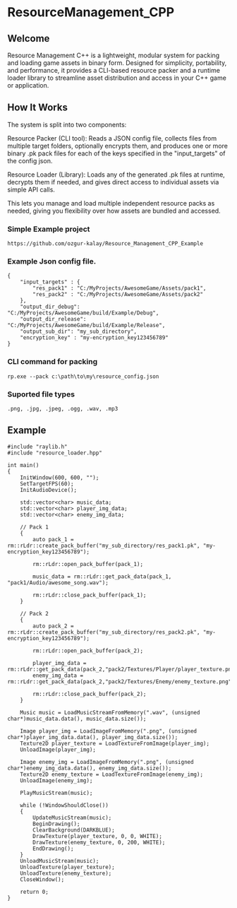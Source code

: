 # ResourceManagement_CPP

## Welcome
Resource Management C++ is a lightweight, modular system for packing and loading game assets in binary form. Designed for simplicity, portability, and performance, it provides a CLI-based resource packer and a runtime loader library to streamline asset distribution and access in your C++ game or application.

## How It Works
The system is split into two components:

Resource Packer (CLI tool): Reads a JSON config file, collects files from multiple target folders, optionally encrypts them, and produces one or more binary .pk pack files for each of the keys specified in the "input_targets" of the config json.

Resource Loader (Library): Loads any of the generated .pk files at runtime, decrypts them if needed, and gives direct access to individual assets via simple API calls.

This lets you manage and load multiple independent resource packs as needed, giving you flexibility over how assets are bundled and accessed.

### Simple Example project
    https://github.com/ozgur-kalay/Resource_Management_CPP_Example

### Example Json config file.

    {
        "input_targets" : {
            "res_pack1" : "C:/MyProjects/AwesomeGame/Assets/pack1",
            "res_pack2" : "C:/MyProjects/AwesomeGame/Assets/pack2"
        },
        "output_dir_debug": "C:/MyProjects/AwesomeGame/build/Example/Debug",
        "output_dir_release": "C:/MyProjects/AwesomeGame/build/Example/Release",
        "output_sub_dir": "my_sub_directory",
        "encryption_key" : "my-encryption_key123456789"
    }

### CLI command for packing
    rp.exe --pack c:\path\to\my\resource_config.json

### Suported file types

    .png, .jpg, .jpeg, .ogg, .wav, .mp3

## Example

    #include "raylib.h"
    #include "resource_loader.hpp"
    
    int main()
    {
        InitWindow(600, 600, "");
        SetTargetFPS(60);
        InitAudioDevice();
        
        std::vector<char> music_data;
        std::vector<char> player_img_data;
        std::vector<char> enemy_img_data;
    
        // Pack 1
        {
            auto pack_1 = rm::rLdr::create_pack_buffer("my_sub_directory/res_pack1.pk", "my-encryption_key123456789");
    
            rm::rLdr::open_pack_buffer(pack_1);
    
            music_data = rm::rLdr::get_pack_data(pack_1, "pack1/Audio/awesome_song.wav");
    
            rm::rLdr::close_pack_buffer(pack_1);
        }
    
        // Pack 2
        {
            auto pack_2 = rm::rLdr::create_pack_buffer("my_sub_directory/res_pack2.pk", "my-encryption_key123456789");
    
            rm::rLdr::open_pack_buffer(pack_2);
    
            player_img_data = rm::rLdr::get_pack_data(pack_2,"pack2/Textures/Player/player_texture.png");
            enemy_img_data = rm::rLdr::get_pack_data(pack_2,"pack2/Textures/Enemy/enemy_texture.png");
    
            rm::rLdr::close_pack_buffer(pack_2);
        }
        
        Music music = LoadMusicStreamFromMemory(".wav", (unsigned char*)music_data.data(), music_data.size());
    
        Image player_img = LoadImageFromMemory(".png", (unsigned char*)player_img_data.data(), player_img_data.size());
        Texture2D player_texture = LoadTextureFromImage(player_img);
        UnloadImage(player_img);

        Image enemy_img = LoadImageFromMemory(".png", (unsigned char*)enemy_img_data.data(), enemy_img_data.size());
        Texture2D enemy_texture = LoadTextureFromImage(enemy_img);
        UnloadImage(enemy_img);
    
        PlayMusicStream(music);
    
        while (!WindowShouldClose())
        {
            UpdateMusicStream(music);
            BeginDrawing();
            ClearBackground(DARKBLUE);
            DrawTexture(player_texture, 0, 0, WHITE);
            DrawTexture(enemy_texture, 0, 200, WHITE);
            EndDrawing();
        }
        UnloadMusicStream(music);
        UnloadTexture(player_texture);
        UnloadTexture(enemy_texture);
        CloseWindow();
        
        return 0;
    }
